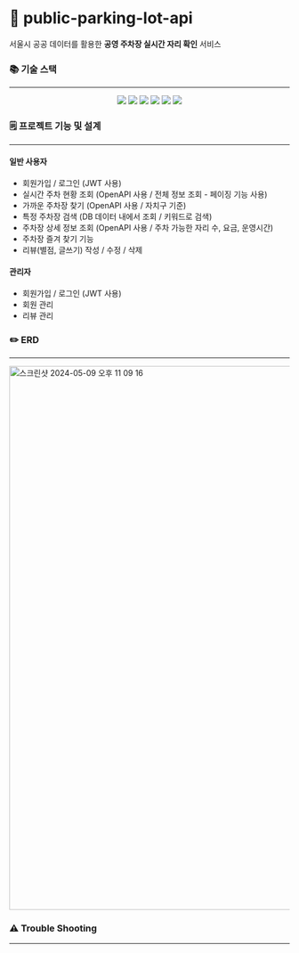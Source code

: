 # 🚗 public-parking-lot-api


서울시 공공 데이터를 활용한 __공영 주차장 실시간 자리 확인__ 서비스

### 📚 기술 스택

---

<div align=center> 
    <img src="https://img.shields.io/badge/java-007396?style=for-the-badge&logo=java&logoColor=white">
    <img src="https://img.shields.io/badge/spring-6DB33F?style=for-the-badge&logo=spring&logoColor=white">
    <img src="https://img.shields.io/badge/springboot-6DB33F?style=for-the-badge&logo=springboot&logoColor=white">
    <img src="https://img.shields.io/badge/spring security-6DB33F?style=for-the-badge&logo=springsecurity&logoColor=white">
    <img src="https://img.shields.io/badge/mysql-4479A1?style=for-the-badge&logo=mysql&logoColor=white"> 
    <img src="https://img.shields.io/badge/git-F05032?style=for-the-badge&logo=git&logoColor=white">
</div>



### 🗒️ 프로젝트 기능 및 설계

---

#### 일반 사용자
- 회원가입 / 로그인 (JWT 사용)
- 실시간 주차 현황 조회 (OpenAPI 사용 / 전체 정보 조회 - 페이징 기능 사용)
- 가까운 주차장 찾기 (OpenAPI 사용 / 자치구 기준)
- 특정 주차장 검색 (DB 데이터 내에서 조회 / 키워드로 검색)
- 주차장 상세 정보 조회 (OpenAPI 사용 / 주차 가능한 자리 수, 요금, 운영시간)
- 주차장 즐겨 찾기 기능
- 리뷰(별점, 글쓰기) 작성 / 수정 / 삭제

#### 관리자
- 회원가입 / 로그인 (JWT 사용)
- 회원 관리
- 리뷰 관리


### ✏️ ERD

---

<img width="977" alt="스크린샷 2024-05-09 오후 11 09 16" src="https://github.com/minsoo0506/Weather-Diary/assets/68321360/afa8f3c5-fdba-4943-a52d-01265972501b">


### ⚠️ Trouble Shooting

--- 
